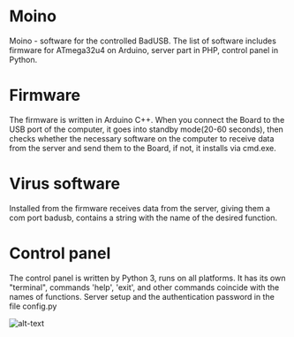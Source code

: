 # Moino
Moino - software for the controlled BadUSB. The list of software includes firmware for ATmega32u4 on Arduino, server part in PHP, control panel in Python.

# Firmware
The firmware is written in Arduino C++. When you connect the Board to the USB port of the computer, it goes into standby mode(20-60 seconds), then checks whether the necessary software on the computer to receive data from the server and send them to the Board, if not, it installs via cmd.exe.

# Virus software
Installed from the firmware receives data from the server, giving them a com port badusb, contains a string with the name of the desired function.

# Control panel
The control panel is written by Python 3, runs on all platforms. It has its own "terminal", commands 'help', 'exit', and other commands coincide with the names of functions. Server setup and the authentication password in the file config.py

![alt-text](https://sun9-53.userapi.com/c858336/v858336843/88953/JFnCxFOQGPE.jpg)
